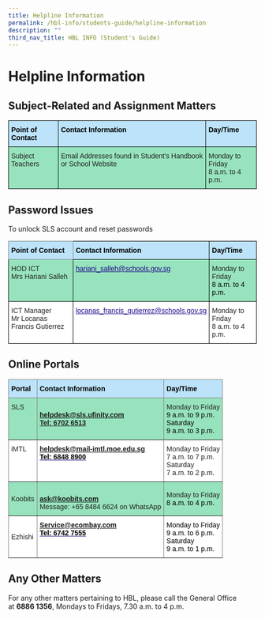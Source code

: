 ```yaml
---
title: Helpline Information
permalink: /hbl-info/students-guide/helpline-information
description: ""
third_nav_title: HBL INFO (Student's Guide)
---
```


Helpline Information
====================

Subject-Related and Assignment Matters
-------------------------------------

<style type="text/css">
.tg  {border-collapse:collapse;border-spacing:0;}
.tg td{border-color:black;border-style:solid;border-width:1px;font-family:Arial, sans-serif;font-size:14px;
  overflow:hidden;padding:10px 5px;word-break:normal;}
.tg th{border-color:black;border-style:solid;border-width:1px;font-family:Arial, sans-serif;font-size:14px;
  font-weight:normal;overflow:hidden;padding:10px 5px;word-break:normal;}
.tg .tg-j4n0{background-color:#97E3BD;color:#222;text-align:left;vertical-align:top}
.tg .tg-xjcb{background-color:#BCE3FA;color:#000000;font-weight:bold;text-align:left;vertical-align:top}
</style>
<table class="tg">
<thead>
  <tr>
    <th class="tg-xjcb">Point of Contact</th>
    <th class="tg-xjcb">Contact Information</th>
    <th class="tg-xjcb">Day/Time</th>
  </tr>
</thead>
<tbody>
  <tr>
    <td class="tg-j4n0">Subject Teachers</td>
    <td class="tg-j4n0">Email Addresses found in Student's Handbook or School Website</td>
    <td class="tg-j4n0">Monday to Friday<br>8 a.m. to 4 p.m.</td>
  </tr>
</tbody>
</table>

Password Issues
---------------
To unlock SLS account and reset passwords

<style type="text/css">
.tg  {border-collapse:collapse;border-spacing:0;}
.tg td{border-color:black;border-style:solid;border-width:1px;font-family:Arial, sans-serif;font-size:14px;
  overflow:hidden;padding:10px 5px;word-break:normal;}
.tg th{border-color:black;border-style:solid;border-width:1px;font-family:Arial, sans-serif;font-size:14px;
  font-weight:normal;overflow:hidden;padding:10px 5px;word-break:normal;}
.tg .tg-j4n0{background-color:#97E3BD;color:#222;text-align:left;vertical-align:top}
.tg .tg-djbv{background-color:#97E3BD;color:#21088A;font-weight:bold;text-align:left;text-decoration:underline;vertical-align:top}
.tg .tg-fgmc{background-color:#97E3BD;color:#222;text-align:left;vertical-align:middle}
.tg .tg-k12o{background-color:#BCE3FA;border-color:inherit;color:#000000;font-weight:bold;text-align:left;vertical-align:top}
.tg .tg-xjcb{background-color:#BCE3FA;color:#000000;font-weight:bold;text-align:left;vertical-align:top}
.tg .tg-tsok{background-color:#FFF;color:#222;text-align:left;vertical-align:top}
.tg .tg-0qnb{background-color:#FFF;color:#21088A;font-weight:bold;text-align:left;text-decoration:underline;vertical-align:top}
</style>
<table class="tg">
<thead>
  <tr>
    <th class="tg-k12o">Point of Contact</th>
    <th class="tg-xjcb">Contact Information</th>
    <th class="tg-xjcb">Day/Time</th>
  </tr>
</thead>
<tbody>
  <tr>
    <td class="tg-j4n0">HOD ICT<br>Mrs Hariani Salleh</td>
    <td class="tg-djbv"><a href="mailto:hariani_salleh@schools.gov.sg"><span style="font-weight:500;text-decoration:underline;color:#21088A">hariani_salleh@schools.gov.sg</span></a></td>
    <td class="tg-fgmc"><span style="color:#222;background-color:#97E3BD">Monday to Friday</span><br><span style="color:#000">8 a.m. to 4 p.m.</span></td>
  </tr>
  <tr>
    <td class="tg-tsok">ICT Manager<br>Mr Locanas Francis Gutierrez</td>
    <td class="tg-0qnb"><a href="mailto:locanas_francis_gutierrez@schools.gov.sg"><span style="font-weight:500;text-decoration:underline;color:#21088A">locanas_francis_gutierrez@schools.gov.sg</span></a></td>
    <td class="tg-tsok">Monday to Friday<br>8 a.m. to 4 p.m.</td>
  </tr>
</tbody>
</table>

Online Portals
--------------

<style type="text/css">
.tg  {border-collapse:collapse;border-spacing:0;}
.tg td{border-color:black;border-style:solid;border-width:1px;font-family:Arial, sans-serif;font-size:14px;
  overflow:hidden;padding:10px 5px;word-break:normal;}
.tg th{border-color:black;border-style:solid;border-width:1px;font-family:Arial, sans-serif;font-size:14px;
  font-weight:normal;overflow:hidden;padding:10px 5px;word-break:normal;}
.tg .tg-1gjb{background-color:#97E3BD;border-color:inherit;color:#222;text-align:left;vertical-align:middle}
.tg .tg-yfih{background-color:#97E3BD;border-color:inherit;color:#222;text-align:left;vertical-align:top}
.tg .tg-bz64{background-color:#FFF;border-color:inherit;color:#21088A;font-weight:bold;text-align:left;text-decoration:underline;
  vertical-align:top}
.tg .tg-k12o{background-color:#BCE3FA;border-color:inherit;color:#000000;font-weight:bold;text-align:left;vertical-align:top}
.tg .tg-ats7{background-color:#FFF;border-color:inherit;color:#222;text-align:left;vertical-align:top}
.tg .tg-k81l{background-color:#FFF;border-color:inherit;color:#222;text-align:left;vertical-align:middle}
</style>
<table class="tg">
<thead>
  <tr>
    <th class="tg-k12o">Portal</th>
    <th class="tg-k12o">Contact Information</th>
    <th class="tg-k12o">Day/Time</th>
  </tr>
</thead>
<tbody>
  <tr>
    <td class="tg-yfih">SLS</td>
    <td class="tg-yfih"><br><a href="mailto:helpdesk@sls.ufinity.com" target="_blank" rel="noopener noreferrer"><span style="font-weight:bold">helpdesk@sls.ufinity.com</span></a><br><span style="font-weight:bold;text-decoration:underline">Tel: 6702 6513</span><br></td>
    <td class="tg-1gjb"><span style="color:#222;background-color:#97E3BD">Monday to Friday</span><br><span style="color:#000">9 a.m. to 9 p.m.</span><br><span style="color:#000">Saturday</span><br><span style="color:#000">9 a.m. to 3 p.m.</span></td>
  </tr>
  <tr>
    <td class="tg-ats7">iMTL</td>
    <td class="tg-bz64"><a href="mailto:helpdesk@mail-imtl.moe.edu.sg" target="_blank" rel="noopener noreferrer">helpdesk@mail-imtl.moe.edu.sg</a><br><span style="color:#000">Tel: 6848 8900</span></td>
    <td class="tg-ats7">Monday to Friday<br>7 a.m. to 7 p.m.<br>Saturday<br>7 a.m. to 2 p.m.</td>
  </tr>
  <tr>
    <td class="tg-1gjb"><span style="color:#222;background-color:#97E3BD">Koobits</span></td>
    <td class="tg-yfih"><br><a href="mailto:ask@koobits.com" target="_blank" rel="noopener noreferrer"><span style="font-weight:bold">ask@koobits.com</span></a><br>Message: +65 8484 6624 on WhatsApp<br></td>
    <td class="tg-1gjb"><span style="color:#222;background-color:#97E3BD">Monday to Friday</span><br><span style="color:#000">8 a.m. to 4 p.m.</span><br></td>
  </tr>
  <tr>
    <td class="tg-k81l"><span style="color:#222;background-color:#FFF">Ezhishi</span></td>
    <td class="tg-bz64"><a href="mailto:Service@ecombay.com" target="_blank" rel="noopener noreferrer">Service@ecombay.com</a><br><span style="color:#000">Tel: 6742 7555</span><br></td>
    <td class="tg-ats7"><span style="color:#000">Monday to Friday</span><br><span style="color:#000">9 a.m. to 6 p.m.</span><br><span style="color:#000">Saturday</span><br><span style="color:#000">9 a.m. to 1 p.m.</span></td>
  </tr>
</tbody>
</table>

Any Other Matters
-----------------

For any other matters pertaining to HBL, please call the General Office at **6886 1356**, Mondays to Fridays, 7.30 a.m. to 4 p.m.